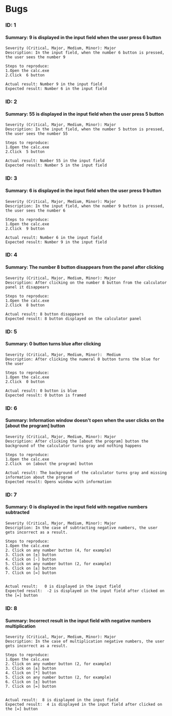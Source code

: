 # Bugs
### ID: 1 
#### Summary: 9 is displayed in the input field when the user press 6 button

```
Severity (Critical, Major, Medium, Minor): Major
Description: In the input field, when the number 6 button is pressed, the user sees the number 9

Steps to reproduce:
1.Open the calc.exe
2.Click  6 button

Actual result: Number 9 in the input field
Expected result: Number 6 in the input field
```

### ID: 2
#### Summary: 55 is displayed in the input field when the user press 5 button

```
Severity (Critical, Major, Medium, Minor): Major
Description: In the input field, when the number 5 button is pressed, the user sees the number 55

Steps to reproduce:
1.Open the calc.exe
2.Click  5 button

Actual result: Number 55 in the input field
Expected result: Number 5 in the input field
```

### ID: 3
#### Summary: 6 is displayed in the input field when the user press 9 button

```
Severity (Critical, Major, Medium, Minor): Major
Description: In the input field, when the number 9 button is pressed, the user sees the number 6

Steps to reproduce:
1.Open the calc.exe
2.Click  9 button

Actual result: Number 6 in the input field
Expected result: Number 9 in the input field
```

### ID: 4
#### Summary: The number 8 button disappears from the panel after clicking

```
Severity (Critical, Major, Medium, Minor): Major
Description: After clicking on the number 8 button from the calculator panel it disappears

Steps to reproduce:
1.Open the calc.exe
2.Click  8 button

Actual result: 8 button disappears
Expected result: 8 button displayed on the calculator panel
```

### ID: 5
#### Summary: 0 button turns blue after clicking

```
Severity (Critical, Major, Medium, Minor):  Medium
Description: After clicking the numeral 0 button turns the blue for the user

Steps to reproduce:
1.Open the calc.exe
2.Click  0 button

Actual result: 0 button is blue
Expected result: 0 button is framed
```

### ID: 6
#### Summary: Information window doesn't open when the user clicks on the [about the program] button

```
Severity (Critical, Major, Medium, Minor): Major
Description: After clicking the [about the program] button the background of the calculator turns gray and nothing happens

Steps to reproduce:
1.Open the calc.exe
2.Click  on [about the program] button

Actual result: The background of the calculator turns gray and missing information about the program
Expected result: Opens window with information
```

### ID: 7
#### Summary: 0 is displayed in the input field with negative numbers subtracted

```
Severity (Critical, Major, Medium, Minor): Major
Description: In the case of subtracting negative numbers, the user gets incorrect as a result.

Steps to reproduce:
1.Open the calc.exe
2. Click on any number button (4, for example)
3. Click on [±] button
4. Click on [-] button
5. Click on any number button (2, for example)
6. Click on [±] button
7. Click on [=] button


Actual result:   0 is displayed in the input field
Expected result:  -2 is displayed in the input field after clicked on the [=] button
```

### ID: 8
#### Summary: Incorrect result in the input field with negative numbers multiplication

```
Severity (Critical, Major, Medium, Minor): Major
Description: In the case of multiplication negative numbers, the user gets incorrect as a result.

Steps to reproduce:
1.Open the calc.exe
2. Click on any number button (2, for example)
3. Click on [±] button
4. Click on [*] button
5. Click on any number button (2, for example)
6. Click on [±] button
7. Click on [=] button


Actual result:  8 is displayed in the input field
Expected result:  4 is displayed in the input field after clicked on the [=] button
```




